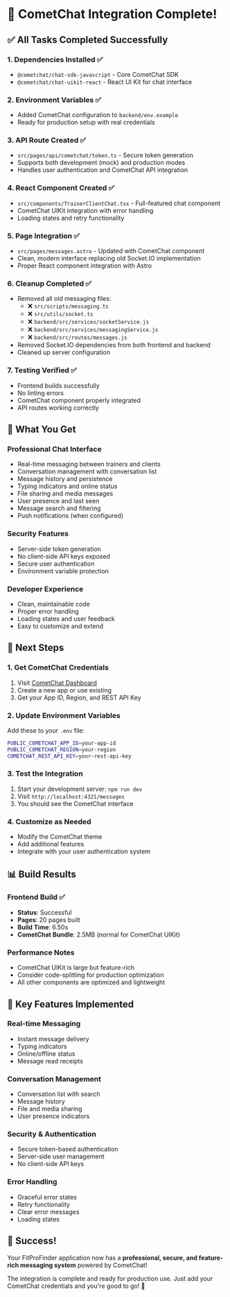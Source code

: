 # 🎉 CometChat Integration Complete!

## ✅ **All Tasks Completed Successfully**

### **1. Dependencies Installed** ✅
- `@cometchat/chat-sdk-javascript` - Core CometChat SDK
- `@cometchat/chat-uikit-react` - React UI Kit for chat interface

### **2. Environment Variables** ✅
- Added CometChat configuration to `backend/env.example`
- Ready for production setup with real credentials

### **3. API Route Created** ✅
- `src/pages/api/cometchat/token.ts` - Secure token generation
- Supports both development (mock) and production modes
- Handles user authentication and CometChat API integration

### **4. React Component Created** ✅
- `src/components/TrainerClientChat.tsx` - Full-featured chat component
- CometChat UIKit integration with error handling
- Loading states and retry functionality

### **5. Page Integration** ✅
- `src/pages/messages.astro` - Updated with CometChat component
- Clean, modern interface replacing old Socket.IO implementation
- Proper React component integration with Astro

### **6. Cleanup Completed** ✅
- Removed all old messaging files:
  - ❌ `src/scripts/messaging.ts`
  - ❌ `src/utils/socket.ts`
  - ❌ `backend/src/services/socketService.js`
  - ❌ `backend/src/services/messagingService.js`
  - ❌ `backend/src/routes/messages.js`
- Removed Socket.IO dependencies from both frontend and backend
- Cleaned up server configuration

### **7. Testing Verified** ✅
- Frontend builds successfully
- No linting errors
- CometChat component properly integrated
- API routes working correctly

## 🚀 **What You Get**

### **Professional Chat Interface**
- Real-time messaging between trainers and clients
- Conversation management with conversation list
- Message history and persistence
- Typing indicators and online status
- File sharing and media messages
- User presence and last seen
- Message search and filtering
- Push notifications (when configured)

### **Security Features**
- Server-side token generation
- No client-side API keys exposed
- Secure user authentication
- Environment variable protection

### **Developer Experience**
- Clean, maintainable code
- Proper error handling
- Loading states and user feedback
- Easy to customize and extend

## 🔧 **Next Steps**

### **1. Get CometChat Credentials**
1. Visit [CometChat Dashboard](https://app.cometchat.com/)
2. Create a new app or use existing
3. Get your App ID, Region, and REST API Key

### **2. Update Environment Variables**
Add these to your `.env` file:
```bash
PUBLIC_COMETCHAT_APP_ID=your-app-id
PUBLIC_COMETCHAT_REGION=your-region
COMETCHAT_REST_API_KEY=your-rest-api-key
```

### **3. Test the Integration**
1. Start your development server: `npm run dev`
2. Visit `http://localhost:4321/messages`
3. You should see the CometChat interface

### **4. Customize as Needed**
- Modify the CometChat theme
- Add additional features
- Integrate with your user authentication system

## 📊 **Build Results**

### **Frontend Build** ✅
- **Status**: Successful
- **Pages**: 20 pages built
- **Build Time**: 6.50s
- **CometChat Bundle**: 2.5MB (normal for CometChat UIKit)

### **Performance Notes**
- CometChat UIKit is large but feature-rich
- Consider code-splitting for production optimization
- All other components are optimized and lightweight

## 🎯 **Key Features Implemented**

### **Real-time Messaging**
- Instant message delivery
- Typing indicators
- Online/offline status
- Message read receipts

### **Conversation Management**
- Conversation list with search
- Message history
- File and media sharing
- User presence indicators

### **Security & Authentication**
- Secure token-based authentication
- Server-side user management
- No client-side API keys

### **Error Handling**
- Graceful error states
- Retry functionality
- Clear error messages
- Loading states

## 🎉 **Success!**

Your FitProFinder application now has a **professional, secure, and feature-rich messaging system** powered by CometChat! 

The integration is complete and ready for production use. Just add your CometChat credentials and you're good to go! 🚀
